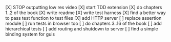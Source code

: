 [X] STOP outputting low res video
[X] start TDD extension
[X] do chapters 1..2 of the book
[X] write readme
[X] write test harness
[X] find a better way to pass test function to test files
[X] add HTTP server
[ ] replace assertion module
[ ] run tests in browser too
[ ] do chapters 3..16 of the book
[ ] add hierarchical tests
[ ] add routing and shutdown to server
[ ] find a simple binding system for guis

